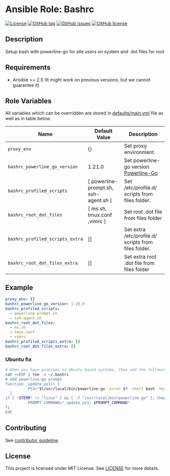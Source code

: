 # Ansible Role: Bashrc

[![License](https://img.shields.io/badge/license-MIT%20License-brightgreen.svg)](https://opensource.org/licenses/MIT)
[![GitHub tag](https://img.shields.io/github/tag/OnkelDom/ansible-role-bashrc.svg)](https://github.com/OnkelDom/ansible-role-bashrc/tags)
[![GitHub issues](https://img.shields.io/github/issues/OnkelDom/ansible-role-bashrc)](https://github.com/OnkelDom/ansible-role-bashrc/issues)
[![GitHub license](https://img.shields.io/github/license/OnkelDom/ansible-role-bashrc)](https://github.com/OnkelDom/ansible-role-bashrc/blob/master/LICENSE)

## Description

Setup bash with powerline-go for alle users on system and .dot files for root

## Requirements

- Ansible >= 2.5 (It might work on previous versions, but we cannot guarantee it)

## Role Variables

All variables which can be overridden are stored in [defaults/main.yml](defaults/main.yml) file as well as in table below.

| Name           | Default Value | Description                        |
| -------------- | ------------- | -----------------------------------|
| `proxy_env` | {} | Set proxy environment. |
| `bashrc_powerline_go_version` | 1.21.0 | Set powerline-go version [Powerline-Go](https://github.com/justjanne/powerline-go) |
| `bashrc_profiled_scripts` | [ powerline-prompt.sh, ssh-agent.sh ] | Set /etc/profile.d/<file> scripts from files folder. |
| `bashrc_root_dot_files` | [ ms.sh, tmux.conf ,vimrc ] | Set root .dot file from files folder |
| `bashrc_profiled_scripts_extra` | [] | Set extra /etc/profile.d/<file> scripts from files folder. |
| `bashrc_root_dot_files_extra` | [] | Set extra root .dot file from files folder |

## Example

```yaml
proxy_env: {}
bashrc_powerline_go_version: 1.20.0
bashrc_profiled_scripts:
  - powerline-prompt.sh
  - ssh-agent.sh
bashrc_root_dot_files:
  - ms.sh
  - tmux.conf
  - vimrc
bashrc_profiled_scripts_extra: []
bashrc_root_dot_files_extra: []
```

### Ubuntu fix

```bash
# When you have problems on Ubuntu based systems, then add the following to your bashrc
cat <<EOF | tee -a ~/.bashrc
# add powerline-go prompt
function _update_ps1() {
          PS1="$(/usr/local/bin/powerline-go -error $? -shell bash -hostname-only-if-ssh)"
  }
if [ "$TERM" != "linux" ] && [ -f "/usr/local/bin/powerline-go" ]; then
          PROMPT_COMMAND="_update_ps1; $PROMPT_COMMAND"
fi
EOF
```

## Contributing

See [contributor guideline](CONTRIBUTING.md).

## License

This project is licensed under MIT License. See [LICENSE](/LICENSE) for more details.
